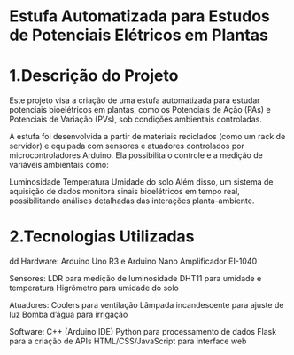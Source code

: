 # Estufa Automatizada para Estudos de Potenciais Elétricos em Plantas

# 1.Descrição do Projeto

Este projeto visa a criação de uma estufa automatizada para estudar potenciais bioelétricos em plantas, como os Potenciais de Ação (PAs) e Potenciais de Variação (PVs), sob condições ambientais controladas.

A estufa foi desenvolvida a partir de materiais reciclados (como um rack de servidor) e equipada com sensores e atuadores controlados por microcontroladores Arduino. Ela possibilita o controle e a medição de variáveis ambientais como:

Luminosidade
Temperatura
Umidade do solo 
Além disso, um sistema de aquisição de dados monitora sinais bioelétricos em tempo real, possibilitando análises detalhadas das interações planta-ambiente.

# 2.Tecnologias Utilizadas
dd
Hardware:
Arduino Uno R3 e Arduino Nano
Amplificador EI-1040

Sensores:
LDR para medição de luminosidade
DHT11 para umidade e temperatura
Higrômetro para umidade do solo

Atuadores:
Coolers para ventilação
Lâmpada incandescente para ajuste de luz
Bomba d’água para irrigação

Software:
C++ (Arduino IDE)
Python para processamento de dados
Flask para a criação de APIs
HTML/CSS/JavaScript para interface web
